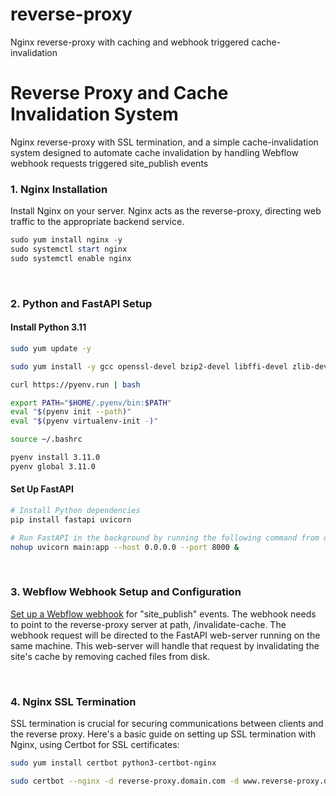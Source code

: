 # reverse-proxy
Nginx reverse-proxy with caching and webhook triggered cache-invalidation

# Reverse Proxy and Cache Invalidation System
Nginx reverse-proxy with SSL termination, and a simple cache-invalidation system designed to automate cache invalidation by handling Webflow webhook requests triggered site_publish events

### 1. Nginx Installation
Install Nginx on your server. Nginx acts as the reverse-proxy, directing web traffic to the appropriate backend service.

```powershell
sudo yum install nginx -y
sudo systemctl start nginx
sudo systemctl enable nginx
```


<br>

### 2. Python and FastAPI Setup


#### Install Python 3.11

```bash
sudo yum update -y

sudo yum install -y gcc openssl-devel bzip2-devel libffi-devel zlib-devel bzip2 readline-devel sqlite sqlite-devel tk-devel xz-devel

curl https://pyenv.run | bash

export PATH="$HOME/.pyenv/bin:$PATH"
eval "$(pyenv init --path)"
eval "$(pyenv virtualenv-init -)"

source ~/.bashrc

pyenv install 3.11.0
pyenv global 3.11.0
```


#### Set Up FastAPI

```bash
# Install Python dependencies
pip install fastapi uvicorn

# Run FastAPI in the background by running the following command from directory where main.py is located
nohup uvicorn main:app --host 0.0.0.0 --port 8000 &
```

<br>

### 3. Webflow Webhook Setup and Configuration

[Set up a Webflow webhook](https://developers.webflow.com/data/v1.0.0/docs/webhooks-getting-started) for "site_publish" events. The webhook needs to point to the reverse-proxy server at path, /invalidate-cache. The webhook request will be directed to the FastAPI web-server running on the same machine. This web-server will handle that request by invalidating the site's cache by removing cached files from disk.

<br>

### 4. Nginx SSL Termination
SSL termination is crucial for securing communications between clients and the reverse proxy. Here's a basic guide on setting up SSL termination with Nginx, using Certbot for SSL certificates:

```bash
sudo yum install certbot python3-certbot-nginx

sudo certbot --nginx -d reverse-proxy.domain.com -d www.reverse-proxy.domain.com
```
